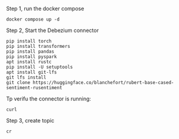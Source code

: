 Step 1, run the docker compose
```
docker compose up -d
```

Step 2, Start the Debezium connector
 ```
pip install torch
pip install transformers
pip install pandas
pip install pyspark
apt install rustc
pip install -U setuptools
apt install git-lfs
git lfs install
git clone https://huggingface.co/blanchefort/rubert-base-cased-sentiment-rusentiment
```

Tp verifu the connector is running:
 ```
curl 
 ```
 
 
Step 3, create topic
 ```
cr
```
